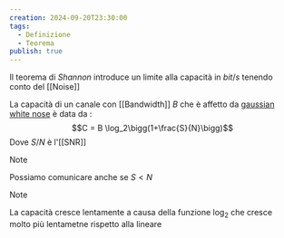 ```yaml
---
creation: 2024-09-20T23:30:00
tags:
  - Definizione
  - Teorema
publish: true
---
```

Il teorema di *Shannon* introduce un limite alla capacità in $bit/s$ tenendo conto del [[Noise]] 

La capacità di un canale con [[Bandwidth]] $B$ che è affetto da [gaussian white nose](https://en.wikipedia.org/wiki/White_noise) è data da :
$$C = B \log_2\bigg(1+\frac{S}{N}\bigg)$$
Dove $S/N$ è l'[[SNR]] 

>[!note] 
>Possiamo comunicare anche se $S<N$ 

>[!note] 
>La capacità cresce lentamente a causa della funzione $\log_2$ che cresce molto più lentametne rispetto alla lineare